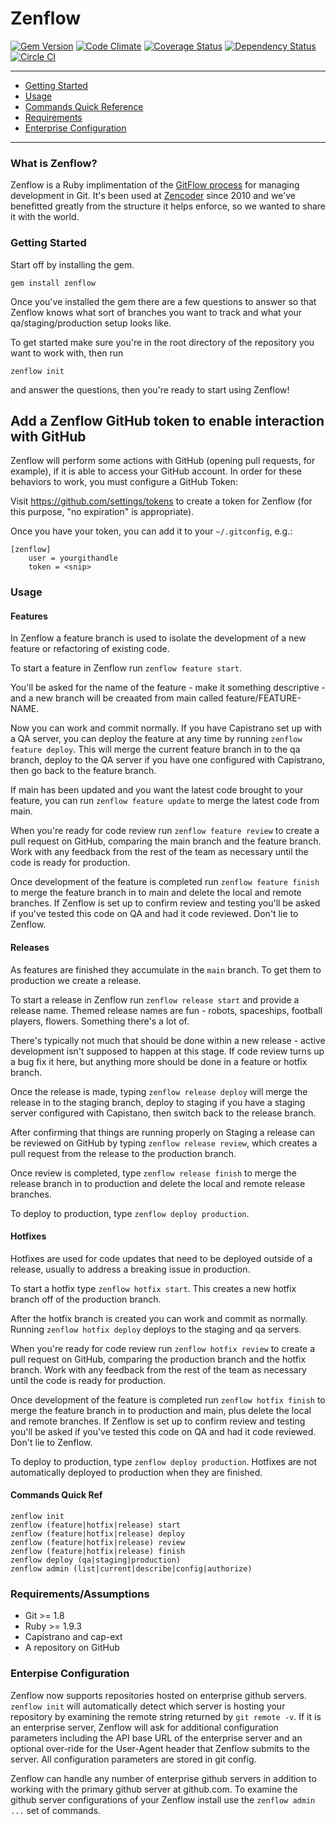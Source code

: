 # Zenflow

[![Gem Version](https://badge.fury.io/rb/zenflow.png)](http://badge.fury.io/rb/zenflow)
[![Code Climate](https://codeclimate.com/repos/51bf6e3b7e00a411ad00f6c3/badges/111fbe3664cebffa8e23/gpa.png)](https://codeclimate.com/repos/51bf6e3b7e00a411ad00f6c3/feed)
[![Coverage Status](https://coveralls.io/repos/zencoder/zenflow/badge.png)](https://coveralls.io/r/zencoder/zenflow)
[![Dependency Status](https://gemnasium.com/zencoder/zenflow.png)](https://gemnasium.com/zencoder/zenflow)
[![Circle CI](https://circleci.com/gh/zencoder/zenflow.png?style=badge)](https://circleci.com/gh/zencoder/zenflow)

-------

* [Getting Started](#getting-started)
* [Usage](#usage)
* [Commands Quick Reference](#commands)
* [Requirements](#requirements)
* [Enterprise Configuration](#enterprise)

-------

### What is Zenflow?

Zenflow is a Ruby implimentation of the [GitFlow process](http://nvie.com/posts/a-successful-git-branching-model/) for managing development in Git. It's been used at [Zencoder](http://zencoder.com) since 2010 and we've benefitted greatly from the structure it helps enforce, so we wanted to share it with the world.

### <a name="getting-started"></a> Getting Started

Start off by installing the gem.

    gem install zenflow

Once you've installed the gem there are a few questions to answer so that Zenflow knows what sort of branches you want to track and what your qa/staging/production setup looks like.

To get started make sure you're in the root directory of the repository you want to work with, then run

    zenflow init

and answer the questions, then you're ready to start using Zenflow!

## Add a Zenflow GitHub token to enable interaction with GitHub

Zenflow will perform some actions with GitHub (opening pull requests, for example), if it is able to access your GitHub account. In order for these behaviors to work, you must configure a GitHub Token:

Visit https://github.com/settings/tokens to create a token for Zenflow (for this purpose, "no expiration" is appropriate).

Once you have your token, you can add it to your `~/.gitconfig`, e.g.:

```
[zenflow]
	user = yourgithandle
	token = <snip>
```

### <a name="usage"></a> Usage

#### Features

In Zenflow a feature branch is used to isolate the development of a new feature or refactoring of existing code.

To start a feature in Zenflow run `zenflow feature start`.

You'll be asked for the name of the feature - make it something descriptive - and a new branch will be creaated from main called feature/FEATURE-NAME.

Now you can work and commit normally. If you have Capistrano set up with a QA server, you can deploy the feature at any time by running `zenflow feature deploy`. This will merge the current feature branch in to the qa branch, deploy to the QA server if you have one configured with Capistrano, then go back to the feature branch.

If main has been updated and you want the latest code brought to your feature, you can run `zenflow feature update` to merge the latest code from main.

When you're ready for code review run `zenflow feature review` to create a pull request on GitHub, comparing the main branch and the feature branch. Work with any feedback from the rest of the team as necessary until the code is ready for production.

Once development of the feature is completed run `zenflow feature finish` to merge the feature branch in to main and delete the local and remote branches. If Zenflow is set up to confirm review and testing you'll be asked if you've tested this code on QA and had it code reviewed. Don't lie to Zenflow.

#### Releases

As features are finished they accumulate in the `main` branch. To get them to production we create a release.

To start a release in Zenflow run `zenflow release start` and provide a release name. Themed release names are fun - robots, spaceships, football players, flowers. Something there's a lot of.

There's typically not much that should be done within a new release - active development isn't supposed to happen at this stage. If code review turns up a bug fix it here, but anything more should be done in a feature or hotfix branch.

Once the release is made, typing `zenflow release deploy` will merge the release in to the staging branch, deploy to staging if you have a staging server configured with Capistano, then switch back to the release branch.

After confirming that things are running properly on Staging a release can be reviewed on GitHub by typing `zenflow release review`, which creates a pull request from the release to the production branch.

Once review is completed, type `zenflow release finish` to merge the release branch in to production and delete the local and remote release branches.

To deploy to production, type `zenflow deploy production`.

#### Hotfixes

Hotfixes are used for code updates that need to be deployed outside of a release, usually to address a breaking issue in production.

To start a hotfix type `zenflow hotfix start`. This creates a new hotfix branch off of the production branch.

After the hotfix branch is created you can work and commit as normally. Running `zenflow hotfix deploy` deploys to the staging and qa servers.

When you're ready for code review run `zenflow hotfix review` to create a pull request on GitHub, comparing the production branch and the hotfix branch. Work with any feedback from the rest of the team as necessary until the code is ready for production.

Once development of the feature is completed run `zenflow hotfix finish` to merge the feature branch in to production and main, plus delete the local and remote branches. If Zenflow is set up to confirm review and testing you'll be asked if you've tested this code on QA and had it code reviewed. Don't lie to Zenflow.

To deploy to production, type `zenflow deploy production`. Hotfixes are not automatically deployed to production when they are finished.

#### <a name="commands"></a> Commands Quick Ref

    zenflow init
    zenflow (feature|hotfix|release) start
    zenflow (feature|hotfix|release) deploy
    zenflow (feature|hotfix|release) review
    zenflow (feature|hotfix|release) finish
    zenflow deploy (qa|staging|production)
    zenflow admin (list|current|describe|config|authorize)

### <a name="requirements"></a> Requirements/Assumptions

* Git >= 1.8
* Ruby >= 1.9.3
* Capistrano and cap-ext
* A repository on GitHub

### <a name="enterprise"></a> Enterpise Configuration

Zenflow now supports repositories hosted on enterprise github servers.  `zenflow init` will automatically detect which server is hosting your repository by examining the remote string returned by `git remote -v`.  If it is an enterprise server, Zenflow will ask for additional configuration parameters including the API base URL of the enterprise server and an optional over-ride for the User-Agent header that Zenflow submits to the server.  All configuration parameters are stored in git config.

Zenflow can handle any number of enterprise github servers in addition to working with the primary github server at github.com.  To examine the github server configurations of your Zenflow install use the `zenflow admin ...` set of commands.
